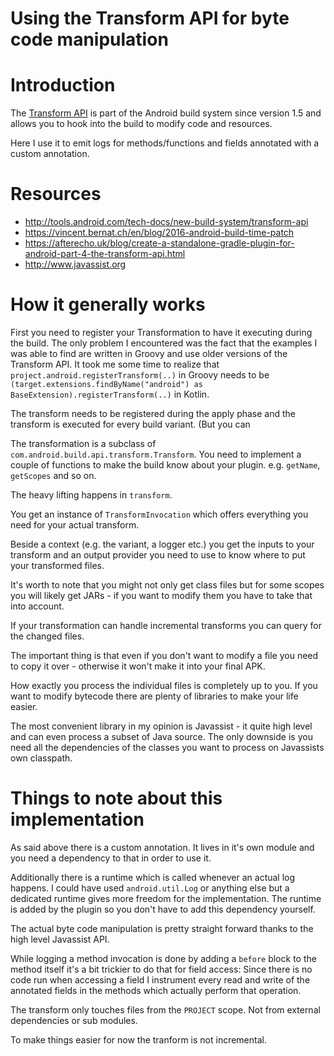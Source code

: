 # Using the Transform API for byte code manipulation

# Introduction

The [Transform API](http://tools.android.com/tech-docs/new-build-system/transform-api) is part of the Android build system since version 1.5 and allows you to hook into the build to modify code and resources.

Here I use it to emit logs for methods/functions and fields annotated with a custom annotation.

# Resources

- http://tools.android.com/tech-docs/new-build-system/transform-api
- https://vincent.bernat.ch/en/blog/2016-android-build-time-patch
- https://afterecho.uk/blog/create-a-standalone-gradle-plugin-for-android-part-4-the-transform-api.html
- http://www.javassist.org

# How it generally works

First you need to register your Transformation to have it executing during the build.
The only problem I encountered was the fact that the examples I was able to find are written in Groovy and use older versions of the Transform API.
It took me some time to realize that `project.android.registerTransform(..)` in Groovy needs to be ```(target.extensions.findByName("android") as BaseExtension).registerTransform(..)``` in Kotlin.

The transform needs to be registered during the apply phase and the transform is executed for every build variant. (But you can

The transformation is a subclass of `com.android.build.api.transform.Transform`. You need to implement a couple of functions to make the build know about your plugin. e.g. `getName`, `getScopes` and so on.

The heavy lifting happens in `transform`.

You get an instance of `TransformInvocation` which offers everything you need for your actual transform.

Beside a context (e.g. the variant, a logger etc.) you get the inputs to your transform and an output provider you need to use to know where to put your transformed files.

It's worth to note that you might not only get class files but for some scopes you will likely get JARs - if you want to modify them you have to take that into account.

If your transformation can handle incremental transforms you can query for the changed files.

The important thing is that even if you don't want to modify a file you need to copy it over - otherwise it won't make it into your final APK.

How exactly you process the individual files is completely up to you. If you want to modify bytecode there are plenty of libraries to make your life easier.

The most convenient library in my opinion is Javassist - it quite high level and can even process a subset of Java source. The only downside is you need all the dependencies of the classes you want to process on Javassists own classpath.

# Things to note about this implementation

As said above there is a custom annotation. It lives in it's own module and you need a dependency to that in order to use it.

Additionally there is a runtime which is called whenever an actual log happens. I could have used `android.util.Log` or anything else but a dedicated runtime gives more freedom for the implementation.
The runtime is added by the plugin so you don't have to add this dependency yourself.

The actual byte code manipulation is pretty straight forward thanks to the high level Javassist API.

While logging a method invocation is done by adding a `before` block to the method itself it's a bit trickier to do that for field access:
Since there is no code run when accessing a field I instrument every read and write of the annotated fields in the methods which actually perform that operation.

The transform only touches files from the `PROJECT` scope. Not from external dependencies or sub modules.

To make things easier for now the tranform is not incremental.
